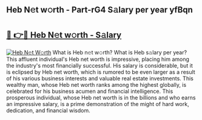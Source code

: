 ## Heb N𝚎t w𝚘rth - Part-rG4 S𝚊lary per year yfBqn

# <h2><a href="http://gc3lxj.nevu.top/?p=Heb">🔗 👉🔴 Heb N𝚎t w𝚘rth - S𝚊lary</a></h2>

[![Heb N𝚎t W𝚘rth](https://i.imgur.com/Oavwk0R.jpeg)](http://gc3lxj.nevu.top/?p=Heb)
What is Heb n𝚎t w𝚘rth? What is Heb s𝚊lary per year?
This affluent individual's Heb net worth is impressive, placing him among the industry's most financially successful. His salary is considerable, but it is eclipsed by Heb net worth, which is rumored to be even larger as a result of his various business interests and valuable real estate investments. This wealthy man, whose Heb net worth ranks among the highest globally, is celebrated for his business acumen and financial intelligence. This prosperous individual, whose Heb net worth is in the billions and who earns an impressive salary, is a prime demonstration of the might of hard work, dedication, and financial wisdom.
